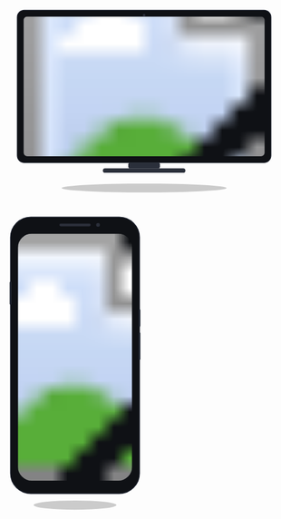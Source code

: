 <a href="https://zheleznyak-cat.github.io/site_HorseClub_portfolio/" target="_blank" rel="noreferrer noopener" style="text-decoration:none;">
  <div style="display:flex; align-items:flex-start; gap:24px; flex-wrap:wrap;">
    <svg viewBox="0 0 900 620" width="760" style="max-width:100%; height:auto; display:block;">
      <ellipse cx="450" cy="600" rx="260" ry="14" fill="rgba(0,0,0,0.20)"/>
      <rect x="50" y="40" width="800" height="480" rx="22" fill="#0f1115" stroke="#1a1f2b" stroke-width="2"/>
      <circle cx="450" cy="56" r="4" fill="#2b2f3a"/>
      <defs>
        <clipPath id="deskScreen">
          <rect x="70" y="60" width="760" height="440" rx="12"/>
        </clipPath>
      </defs>
      <g clip-path="url(#deskScreen)">
        <image href="screenshots/desktop.png" x="70" y="60" width="760" height="440" preserveAspectRatio="xMidYMid slice"/>
      </g>
      <rect x="400" y="520" width="100" height="18" rx="6" fill="#2a2f3a"/>
      <rect x="320" y="538" width="260" height="14" rx="7" fill="#2a2f3a"/>
    </svg>
    <svg viewBox="0 0 320 660" width="260" style="max-width:100%; height:auto; display:block;">
      <ellipse cx="160" cy="645" rx="90" ry="10" fill="rgba(0,0,0,0.20)"/>
      <rect x="20" y="20" width="280" height="600" rx="44" fill="#0f1115" stroke="#1a1f2b" stroke-width="2"/>
      <defs>
        <clipPath id="phoneScreen">
          <rect x="36" y="56" width="248" height="536" rx="30"/>
        </clipPath>
      </defs>
      <rect x="126" y="34" width="68" height="6" rx="3" fill="#2b2f3a"/>
      <circle cx="210" cy="37" r="4" fill="#2b2f3a"/>
      <g clip-path="url(#phoneScreen)">
        <image href="screenshots/mobile.png" x="36" y="56" width="248" height="536" preserveAspectRatio="xMidYMid slice"/>
      </g>
      <rect x="18" y="160" width="4" height="50" rx="2" fill="#1f2531"/>
      <rect x="298" y="220" width="4" height="38" rx="2" fill="#1f2531"/>
      <rect x="298" y="270" width="4" height="60" rx="2" fill="#1f2531"/>
    </svg>
  </div>
</a>
